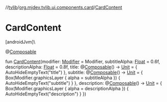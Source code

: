 //[tvlib](../../index.md)/[org.mjdev.tvlib.ui.components.card](index.md)/[CardContent](-card-content.md)

# CardContent

[androidJvm]\

@[Composable](https://developer.android.com/reference/kotlin/androidx/compose/runtime/Composable.html)

fun [CardContent](-card-content.md)(modifier: [Modifier](https://developer.android.com/reference/kotlin/androidx/compose/ui/Modifier.html) = Modifier, subtitleAlpha: [Float](https://kotlinlang.org/api/latest/jvm/stdlib/kotlin/-float/index.html) = 0.6f, descriptionAlpha: [Float](https://kotlinlang.org/api/latest/jvm/stdlib/kotlin/-float/index.html) = 0.8f, title: @[Composable](https://developer.android.com/reference/kotlin/androidx/compose/runtime/Composable.html)() -&gt; [Unit](https://kotlinlang.org/api/latest/jvm/stdlib/kotlin/-unit/index.html) = {
        AutoHideEmptyText(&quot;title&quot;)
    }, subtitle: @[Composable](https://developer.android.com/reference/kotlin/androidx/compose/runtime/Composable.html)() -&gt; [Unit](https://kotlinlang.org/api/latest/jvm/stdlib/kotlin/-unit/index.html) = {
        Box(Modifier.graphicsLayer {
            alpha = subtitleAlpha
        }) {
            AutoHideEmptyText(&quot;subtitle&quot;)
        }
    }, description: @[Composable](https://developer.android.com/reference/kotlin/androidx/compose/runtime/Composable.html)() -&gt; [Unit](https://kotlinlang.org/api/latest/jvm/stdlib/kotlin/-unit/index.html) = {
        Box(Modifier.graphicsLayer {
            alpha = descriptionAlpha
        }) {
            AutoHideEmptyText(&quot;description&quot;)
        }
    })

